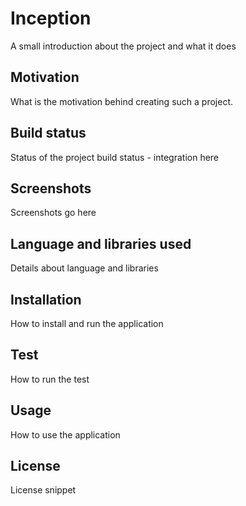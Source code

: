 # Inception

A small introduction about the project and what it does

## Motivation

What is the motivation behind creating such a project.

## Build status

Status of the project build status - integration here

## Screenshots

Screenshots go here

## Language and libraries used

Details about language and libraries

## Installation

How to install and run the application

## Test

How to run the test

## Usage

How to use the application

## License

License snippet

